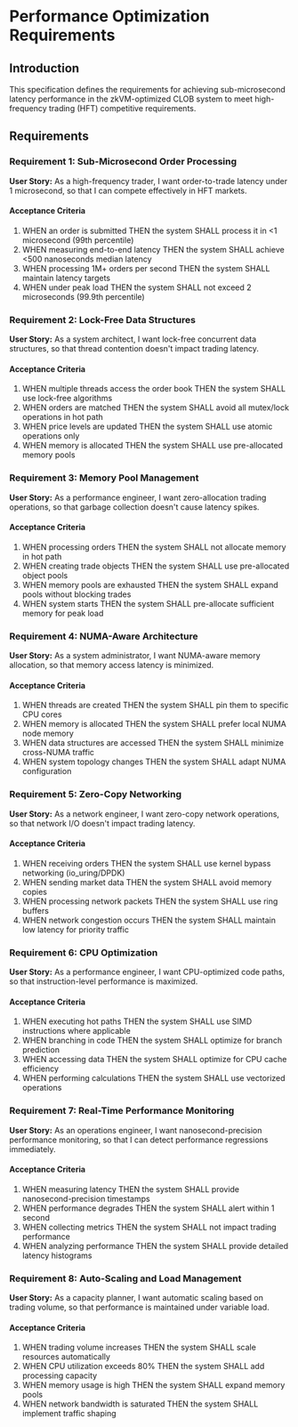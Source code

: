 # Performance Optimization Requirements

## Introduction

This specification defines the requirements for achieving sub-microsecond latency performance in the zkVM-optimized CLOB system to meet high-frequency trading (HFT) competitive requirements.

## Requirements

### Requirement 1: Sub-Microsecond Order Processing

**User Story:** As a high-frequency trader, I want order-to-trade latency under 1 microsecond, so that I can compete effectively in HFT markets.

#### Acceptance Criteria

1. WHEN an order is submitted THEN the system SHALL process it in <1 microsecond (99th percentile)
2. WHEN measuring end-to-end latency THEN the system SHALL achieve <500 nanoseconds median latency
3. WHEN processing 1M+ orders per second THEN the system SHALL maintain latency targets
4. WHEN under peak load THEN the system SHALL not exceed 2 microseconds (99.9th percentile)

### Requirement 2: Lock-Free Data Structures

**User Story:** As a system architect, I want lock-free concurrent data structures, so that thread contention doesn't impact trading latency.

#### Acceptance Criteria

1. WHEN multiple threads access the order book THEN the system SHALL use lock-free algorithms
2. WHEN orders are matched THEN the system SHALL avoid all mutex/lock operations in hot path
3. WHEN price levels are updated THEN the system SHALL use atomic operations only
4. WHEN memory is allocated THEN the system SHALL use pre-allocated memory pools

### Requirement 3: Memory Pool Management

**User Story:** As a performance engineer, I want zero-allocation trading operations, so that garbage collection doesn't cause latency spikes.

#### Acceptance Criteria

1. WHEN processing orders THEN the system SHALL not allocate memory in hot path
2. WHEN creating trade objects THEN the system SHALL use pre-allocated object pools
3. WHEN memory pools are exhausted THEN the system SHALL expand pools without blocking trades
4. WHEN system starts THEN the system SHALL pre-allocate sufficient memory for peak load

### Requirement 4: NUMA-Aware Architecture

**User Story:** As a system administrator, I want NUMA-aware memory allocation, so that memory access latency is minimized.

#### Acceptance Criteria

1. WHEN threads are created THEN the system SHALL pin them to specific CPU cores
2. WHEN memory is allocated THEN the system SHALL prefer local NUMA node memory
3. WHEN data structures are accessed THEN the system SHALL minimize cross-NUMA traffic
4. WHEN system topology changes THEN the system SHALL adapt NUMA configuration

### Requirement 5: Zero-Copy Networking

**User Story:** As a network engineer, I want zero-copy network operations, so that network I/O doesn't impact trading latency.

#### Acceptance Criteria

1. WHEN receiving orders THEN the system SHALL use kernel bypass networking (io_uring/DPDK)
2. WHEN sending market data THEN the system SHALL avoid memory copies
3. WHEN processing network packets THEN the system SHALL use ring buffers
4. WHEN network congestion occurs THEN the system SHALL maintain low latency for priority traffic

### Requirement 6: CPU Optimization

**User Story:** As a performance engineer, I want CPU-optimized code paths, so that instruction-level performance is maximized.

#### Acceptance Criteria

1. WHEN executing hot paths THEN the system SHALL use SIMD instructions where applicable
2. WHEN branching in code THEN the system SHALL optimize for branch prediction
3. WHEN accessing data THEN the system SHALL optimize for CPU cache efficiency
4. WHEN performing calculations THEN the system SHALL use vectorized operations

### Requirement 7: Real-Time Performance Monitoring

**User Story:** As an operations engineer, I want nanosecond-precision performance monitoring, so that I can detect performance regressions immediately.

#### Acceptance Criteria

1. WHEN measuring latency THEN the system SHALL provide nanosecond-precision timestamps
2. WHEN performance degrades THEN the system SHALL alert within 1 second
3. WHEN collecting metrics THEN the system SHALL not impact trading performance
4. WHEN analyzing performance THEN the system SHALL provide detailed latency histograms

### Requirement 8: Auto-Scaling and Load Management

**User Story:** As a capacity planner, I want automatic scaling based on trading volume, so that performance is maintained under variable load.

#### Acceptance Criteria

1. WHEN trading volume increases THEN the system SHALL scale resources automatically
2. WHEN CPU utilization exceeds 80% THEN the system SHALL add processing capacity
3. WHEN memory usage is high THEN the system SHALL expand memory pools
4. WHEN network bandwidth is saturated THEN the system SHALL implement traffic shaping